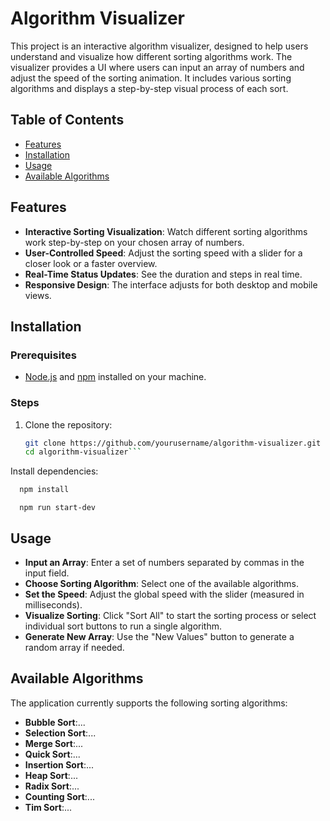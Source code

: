 # Algorithm Visualizer

This project is an interactive algorithm visualizer, designed to help users understand and visualize how different sorting algorithms work. The visualizer provides a UI where users can input an array of numbers and adjust the speed of the sorting animation. It includes various sorting algorithms and displays a step-by-step visual process of each sort.

## Table of Contents
- [Features](#features)
- [Installation](#installation)
- [Usage](#usage)
- [Available Algorithms](#available-algorithms)

## Features

- **Interactive Sorting Visualization**: Watch different sorting algorithms work step-by-step on your chosen array of numbers.
- **User-Controlled Speed**: Adjust the sorting speed with a slider for a closer look or a faster overview.
- **Real-Time Status Updates**: See the duration and steps in real time.
- **Responsive Design**: The interface adjusts for both desktop and mobile views.

## Installation

### Prerequisites

- [Node.js](https://nodejs.org/) and [npm](https://www.npmjs.com/) installed on your machine.

### Steps

1. Clone the repository:

   ```bash
   git clone https://github.com/yourusername/algorithm-visualizer.git
   cd algorithm-visualizer```
   
Install dependencies:

 ```bash
   npm install
 ```
 ```Run the application:
   npm run start-dev
 ```
## Usage
- **Input an Array**: Enter a set of numbers separated by commas in the input field.
- **Choose Sorting Algorithm**: Select one of the available algorithms.
- **Set the Speed**: Adjust the global speed with the slider (measured in milliseconds).
- **Visualize Sorting**: Click "Sort All" to start the sorting process or select individual sort buttons to run a single algorithm.
- **Generate New Array**: Use the "New Values" button to generate a random array if needed.

## Available Algorithms
The application currently supports the following sorting algorithms:

- **Bubble Sort**:...
- **Selection Sort**:...
- **Merge Sort**:...
- **Quick Sort**:...
- **Insertion Sort**:...
- **Heap Sort**:...
- **Radix Sort**:...
- **Counting Sort**:...
- **Tim Sort**:...
